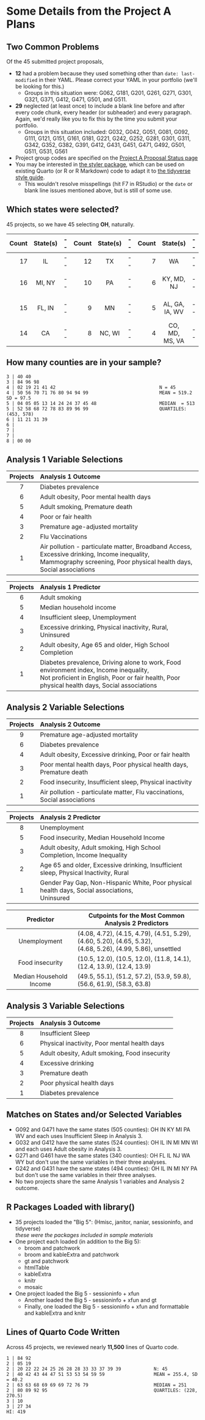 # Some Details from the Project A Plans

## Two Common Problems

Of the 45 submitted project proposals,

- **12** had a problem because they used something other than `date: last-modified` in their YAML. Please correct your YAML in your portfolio (we'll be looking for this.)
    - Groups in this situation were: G062, G181, G201, G261, G271, G301, G321, G371, G412, G471, G501, and G511.
- **29** neglected (at least once) to include a blank line before and after every code chunk, every header (or subheader) and every paragraph. Again, we'd really like you to fix this by the time you submit your portfolio.
    - Groups in this situation included: G032, G042, G051, G081, G092, G111, G121, G151, G161, G181, G221, G242, G252, G281, G301, G311, G342, G352, G382, G391, G412, G431, G451, G471, G492, G501, G511, G531, G561
- Project group codes are specified on the [Project A Proposal Status page](projectAproposal.md)
- You may be interested in [the styler package](https://github.com/r-lib/styler), which can be used on existing Quarto (or R or R Markdown) code to adapt it to [the tidyverse style guide](https://style.tidyverse.org/).
    - This wouldn't resolve misspellings (hit F7 in RStudio) or the `date` or blank line issues mentioned above, but is still of some use.

## Which states were selected?

45 projects, so we have 45 selecting **OH**, naturally.

Count | State(s) | -- | Count | State(s) | -- | Count | State(s) | -- | Count | State(s)
----: | :-----: | -- | ----: | :-----: | -- | ----: | :-----: | -- | ----: | :-----: 
17 | IL | -- | 12 | TX | -- | 7 | WA | -- | 3 | KS, TN
16 | MI, NY | -- | 10 | PA | -- | 6 | KY, MD, NJ | -- | 2 | AR, ID, OR, SC, WY
15 | FL, IN | -- | 9 | MN | -- | 5 | AL, GA, IA, WV | -- | 1 | ND, NE, NM, OK, UT
14 | CA | -- | 8 | NC, WI | -- | 4 | CO, MD, MS, VA | -- | 0 | MT, SD

## How many counties are in your sample?

```
3 | 40 40 
3 | 84 96 98
4 | 02 19 21 41 42                                      N = 45
4 | 50 56 70 71 76 80 94 94 99                          MEAN = 519.2 SD = 97.5
5 | 04 05 05 13 14 24 24 37 45 48                       MEDIAN  = 513
5 | 52 58 68 72 78 83 89 96 99                          QUARTILES: (453, 578)
6 | 11 21 31 39
6 |
7 | 
7 |
8 | 00 00
```

## Analysis 1 Variable Selections 

Projects | Analysis 1 Outcome
:-: | :--------------------------------------------------------------------------------------------
7 | Diabetes prevalence
6 | Adult obesity, Poor mental health days
5 | Adult smoking, Premature death
4 | Poor or fair health
3 | Premature age-adjusted mortality
2 | Flu Vaccinations
1 | Air pollution - particulate matter, Broadband Access, Excessive drinking, Income inequality, <br /> Mammography screening, Poor physical health days, Social associations

Projects | Analysis 1 Predictor
:-: | :--------------------------------------------------------------------------------------------
6 | Adult smoking
5 | Median household income
4 | Insufficient sleep, Unemployment
3 | Excessive drinking, Physical inactivity, Rural, Uninsured
2 | Adult obesity, Age 65 and older, High School Completion
1 | Diabetes prevalence, Driving alone to work, Food environment index, Income inequality, <br /> Not proficient in English, Poor or fair health, Poor physical health days, Social associations

## Analysis 2 Variable Selections

Projects | Analysis 2 Outcome
:-: | :--------------------------------------------------------------------------------------------
9 | Premature age-adjusted mortality
6 | Diabetes prevalence
4 | Adult obesity, Excessive drinking, Poor or fair health
3 | Poor mental health days, Poor physical health days, Premature death
2 | Food insecurity, Insufficient sleep, Physical inactivity
1 | Air pollution - particulate matter, Flu vaccinations, Social associations

Projects | Analysis 2 Predictor
:-: | :--------------------------------------------------------------------------------------------
8 | Unemployment
5 | Food insecurity, Median Household Income
3 | Adult obesity, Adult smoking, High School Completion, Income Inequality
2 | Age 65 and older, Excessive drinking, Insufficient sleep, Physical Inactivity, Rural
1 | Gender Pay Gap, Non-Hispanic White, Poor physical health days, Social associations, <br /> Uninsured

Predictor | Cutpoints for the Most Common Analysis 2 Predictors
:------------------: | -------------------------------------------------------------------------
Unemployment | (4.08, 4.72), (4.15, 4.79), (4.51, 5.29),  (4.60, 5.20), (4.65, 5.32), <br /> (4.68, 5.26), (4.99, 5.86), unsettled
Food insecurity | (10.5, 12.0), (10.5, 12.0), (11.8, 14.1), (12.4, 13.9), (12.4, 13.9)
Median Household Income | (49.5, 55.1), (51.2, 57.2), (53.9, 59.8), (56.6, 61.9), (58.3, 63.8)

## Analysis 3 Variable Selections

Projects | Analysis 3 Outcome
:-: | :--------------------------------------------------------------------------------------------
8 | Insufficient Sleep
6 | Physical inactivity, Poor mental health days
5 | Adult obesity, Adult smoking, Food insecurity
4 | Excessive drinking
3 | Premature death
2 | Poor physical health days
1 | Diabetes prevalence

## Matches on States and/or Selected Variables

- G092 and G471 have the same states (505 counties): OH IN KY MI PA WV and each uses Insufficient Sleep in Analysis 3.
- G032 and G412 have the same states (524 counties): OH IL IN MI MN WI and each uses Adult obesity in Analysis 3.
- G271 and G461 have the same states (340 counties): OH FL IL NJ WA WY but don't use the same variables in their three analyses.
- G242 and G431 have the same states (494 counties): OH IL IN MI NY PA but don't use the same variables in their three analyses.
- No two projects share the same Analysis 1 variables and Analysis 2 outcome.

## R Packages Loaded with library()

- 35 projects loaded the "Big 5": (Hmisc, janitor, naniar, sessioninfo, and tidyverse) <br /> *these were the packages included in sample materials*
- One project each loaded (in addition to the Big 5):
    - broom and patchwork
    - broom and kableExtra and patchwork
    - gt and patchwork
    - htmlTable
    - kableExtra
    - knitr
    - mosaic
- One project loaded the Big 5 - sessioninfo + xfun
    - Another loaded the Big 5 - sessioninfo + xfun and gt
    - Finally, one loaded the Big 5 - sessioninfo + xfun and formattable and kableExtra and knitr

## Lines of Quarto Code Written

Across 45 projects, we reviewed nearly **11,500** lines of Quarto code.

```
1 | 84 92
2 | 05 19
2 | 20 22 22 24 25 26 28 28 33 33 37 39 39            N: 45
2 | 40 42 43 44 47 51 53 53 54 59 59                  MEAN = 255.4, SD = 40.2
2 | 63 63 68 69 69 69 72 76 79                        MEDIAN = 251
2 | 80 89 92 95                                       QUARTILES: (228, 270.5)
3 | 10
3 | 27 34
HI: 419
```
